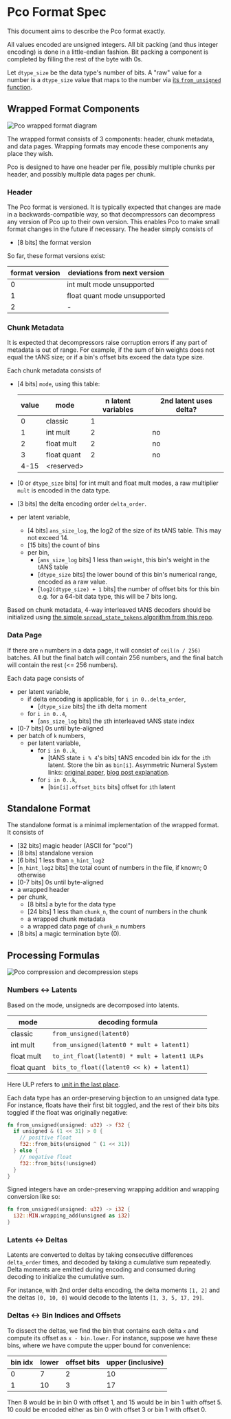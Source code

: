 # Pco Format Spec

This document aims to describe the Pco format exactly.

All values encoded are unsigned integers.
All bit packing (and thus integer encoding) is done in a little-endian fashion.
Bit packing a component is completed by filling the rest of the byte with 0s.

Let `dtype_size` be the data type's number of bits.
A "raw" value for a number is a `dtype_size` value that maps to the number
via [its `from_unsigned` function](#numbers---latents).

## Wrapped Format Components

<img alt="Pco wrapped format diagram" title="Pco wrapped format" src="../images/wrapped_format.svg" />

The wrapped format consists of 3 components: header, chunk metadata, and data
pages.
Wrapping formats may encode these components any place they wish.

Pco is designed to have one header per file, possibly multiple chunks per
header, and possibly multiple data pages per chunk.

### Header

The Pco format is versioned.
It is typically expected that changes are made in a backwards-compatible way,
so that decompressors can decompress any version of Pco up to their own
version.
This enables Pco to make small format changes in the future if necessary.
The header simply consists of

* [8 bits] the format version

So far, these format versions exist:

| format version | deviations from next version |
|----------------|------------------------------|
| 0              | int mult mode unsupported    |
| 1              | float quant mode unsupported |
| 2              | -                            |

### Chunk Metadata

It is expected that decompressors raise corruption errors if any part of
metadata is out of range.
For example, if the sum of bin weights does not equal the tANS size; or if a
bin's offset bits exceed the data type size.

Each chunk metadata consists of

* [4 bits] `mode`, using this table:

  | value | mode         | n latent variables | 2nd latent uses delta? |
  |-------|--------------|--------------------|------------------------|
  | 0     | classic      | 1                  |                        |
  | 1     | int mult     | 2                  | no                     |
  | 2     | float mult   | 2                  | no                     |
  | 3     | float quant  | 2                  | no                     |
  | 4-15  | \<reserved\> |                    |                        |
* [0 or `dtype_size` bits] for int mult and float mult modes, a raw
  multiplier `mult` is encoded in the data type.
* [3 bits] the delta encoding order `delta_order`.
* per latent variable,
  * [4 bits] `ans_size_log`, the log2 of the size of its tANS table.
    This may not exceed 14.
  * [15 bits] the count of bins
  * per bin,
    * [`ans_size_log` bits] 1 less than `weight`, this bin's weight in the tANS table
    * [`dtype_size` bits] the lower bound of this bin's numerical range,
      encoded as a raw value.
    * [`log2(dtype_size) + 1` bits] the number of offset bits for this bin
      e.g. for a 64-bit data type, this will be 7 bits long.

Based on chunk metadata, 4-way interleaved tANS decoders should be initialized
using
[the simple `spread_state_tokens` algorithm from this repo](../pco/src/ans/spec.rs).

### Data Page

If there are `n` numbers in a data page, it will consist of `ceil(n / 256)`
batches. All but the final batch will contain 256 numbers, and the final
batch will contain the rest (<= 256 numbers).

Each data page consists of

* per latent variable,
  * if delta encoding is applicable, for `i in 0..delta_order`,
    * [`dtype_size` bits] the `i`th delta moment
  * for `i in 0..4`,
    * [`ans_size_log` bits] the `i`th interleaved tANS state index
* [0-7 bits] 0s until byte-aligned
* per batch of `k` numbers,
  * per latent variable,
    * for `i in 0..k`,
      * [tANS state `i % 4`'s bits] tANS encoded bin idx for the `i`th
        latent. Store the bin as `bin[i]`. Asymmetric Numeral System links:
        [original paper](https://arxiv.org/abs/0902.0271),
        [blog post explanation](https://graphallthethings.com/posts/streaming-ans-explained).
    * for `i in 0..k`,
      * [`bin[i].offset_bits` bits] offset for `i`th latent

## Standalone Format

The standalone format is a minimal implementation of the wrapped format.
It consists of

* [32 bits] magic header (ASCII for "pco!")
* [8 bits] standalone version
* [6 bits] 1 less than `n_hint_log2`
* [`n_hint_log2` bits] the total count of numbers in the file, if known;
  0 otherwise
* [0-7 bits] 0s until byte-aligned
* a wrapped header
* per chunk,
  * [8 bits] a byte for the data type
  * [24 bits] 1 less than `chunk_n`, the count of numbers in the chunk
  * a wrapped chunk metadata
  * a wrapped data page of `chunk_n` numbers
* [8 bits] a magic termination byte (0).

## Processing Formulas

<img alt="Pco compression and decompression steps" title="compression and decompression steps" src="../images/processing.svg" />

### Numbers <-> Latents

Based on the mode, unsigneds are decomposed into latents.

| mode        | decoding formula                              |
|-------------|-----------------------------------------------|
| classic     | `from_unsigned(latent0)`                      |
| int mult    | `from_unsigned(latent0 * mult + latent1)`     |
| float mult  | `to_int_float(latent0) * mult + latent1 ULPs` |
| float quant | `bits_to_float((latent0 << k) + latent1)`     |

Here ULP refers to [unit in the last place](https://en.wikipedia.org/wiki/Unit_in_the_last_place).

Each data type has an order-preserving bijection to an unsigned data type.
For instance, floats have their first bit toggled, and the rest of their bits
bits toggled if the float was originally negative:

```rust
fn from_unsigned(unsigned: u32) -> f32 {
  if unsigned & (1 << 31) > 0 {
    // positive float
    f32::from_bits(unsigned ^ (1 << 31))
  } else {
    // negative float
    f32::from_bits(!unsigned)
  }
}
```

Signed integers have an order-preserving wrapping addition and wrapping
conversion like so:

```rust
fn from_unsigned(unsigned: u32) -> i32 {
  i32::MIN.wrapping_add(unsigned as i32)
}
```

### Latents <-> Deltas

Latents are converted to deltas by taking consecutive differences
`delta_order` times, and decoded by taking a cumulative sum repeatedly.
Delta moments are emitted during encoding and consumed during decoding to
initialize the cumulative sum.

For instance, with 2nd order delta encoding, the delta moments `[1, 2]`
and the deltas `[0, 10, 0]` would decode to the latents `[1, 3, 5, 17, 29]`.

### Deltas <-> Bin Indices and Offsets

To dissect the deltas, we find the bin that contains each delta `x` and compute
its offset as `x - bin.lower`.
For instance, suppose we have these bins, where we have compute the upper bound
for convenience:

| bin idx | lower | offset bits | upper (inclusive) |
|---------|-------|-------------|-------------------|
| 0       | 7     | 2           | 10                |
| 1       | 10    | 3           | 17                |

Then 8 would be in bin 0 with offset 1, and 15 would be in bin 1 with offset 5.
10 could be encoded either as bin 0 with offset 3 or bin 1 with offset 0.
